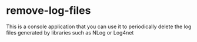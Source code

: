 # remove-log-files
This is a console application that you can use it to periodically delete the log files generated by libraries such as NLog or Log4net
